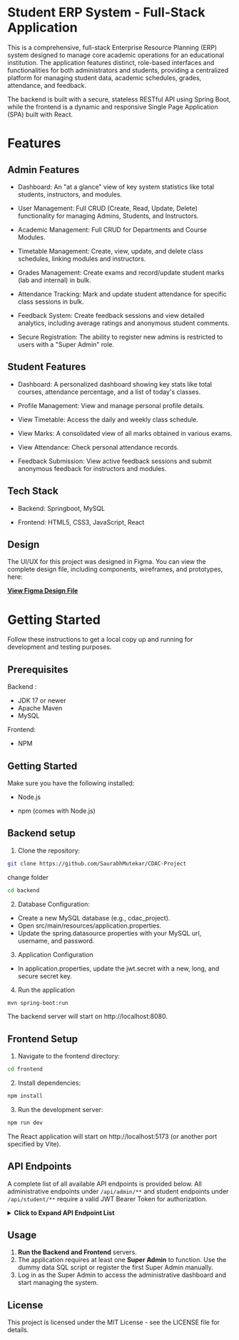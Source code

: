 # Student ERP System - Full-Stack Application

This is a comprehensive, full-stack Enterprise Resource Planning (ERP) system designed to manage core academic operations for an educational institution. The application features distinct, role-based interfaces and functionalities for both administrators and students, providing a centralized platform for managing student data, academic schedules, grades, attendance, and feedback.

The backend is built with a secure, stateless RESTful API using Spring Boot, while the frontend is a dynamic and responsive Single Page Application (SPA) built with React.

# Features

## Admin Features

- Dashboard: An "at a glance" view of key system statistics like total students, instructors, and modules.

- User Management: Full CRUD (Create, Read, Update, Delete) functionality for managing Admins, Students, and Instructors.

- Academic Management: Full CRUD for Departments and Course Modules.

- Timetable Management: Create, view, update, and delete class schedules, linking modules and instructors.

- Grades Management: Create exams and record/update student marks (lab and internal) in bulk.

- Attendance Tracking: Mark and update student attendance for specific class sessions in bulk.

- Feedback System: Create feedback sessions and view detailed analytics, including average ratings and anonymous student comments.

- Secure Registration: The ability to register new admins is restricted to users with a "Super Admin" role.

## Student Features

- Dashboard: A personalized dashboard showing key stats like total courses, attendance percentage, and a list of today's classes.

- Profile Management: View and manage personal profile details.

- View Timetable: Access the daily and weekly class schedule.

- View Marks: A consolidated view of all marks obtained in various exams.

- View Attendance: Check personal attendance records.

- Feedback Submission: View active feedback sessions and submit anonymous feedback for instructors and modules.

## Tech Stack

- Backend: Springboot, MySQL

- Frontend: HTML5, CSS3, JavaScript, React

##  Design

The UI/UX for this project was designed in Figma. You can view the complete design file, including components, wireframes, and prototypes, here:

[**View Figma Design File**](https://www.figma.com/design/OXH5baVMXqzpIT1g49ek9O/CDAC-ERP?node-id=4023-7063&p=f&t=brHIg17ewuVR0Sz6-0)

#  Getting Started

Follow these instructions to get a local copy up and running for development and testing purposes.

## Prerequisites

Backend :

- JDK 17 or newer
- Apache Maven
- MySQL

Frontend:

- NPM

## Getting Started

Make sure you have the following installed:

- Node.js

- npm (comes with Node.js)

## Backend setup

1. Clone the repository:

```bash
git clone https://github.com/SaurabhMutekar/CDAC-Project
```

change folder

```bash
cd backend
```

2. Database Configuration:

- Create a new MySQL database (e.g., cdac_project).
- Open src/main/resources/application.properties.
- Update the spring.datasource properties with your MySQL url, username, and password.

3. Application Configuration

- In application.properties, update the jwt.secret with a new, long, and secure secret key.

4. Run the application

```bash
mvn spring-boot:run
```

The backend server will start on http://localhost:8080.

## Frontend Setup

1. Navigate to the frontend directory:

```bash
cd frontend
```

2. Install dependencies:

```bash
npm install
```

3. Run the development server:

```bash
npm run dev
```

The React application will start on http://localhost:5173 (or another port specified by Vite).

##  API Endpoints

A complete list of all available API endpoints is provided below. All administrative endpoints under `/api/admin/**` and student endpoints under `/api/student/**` require a valid JWT Bearer Token for authorization.

<details>
<summary><strong>Click to Expand API Endpoint List</strong></summary>

### Authentication

| HTTP Method | URL Path                   | Description                                       |
| :---------- | :------------------------- | :------------------------------------------------ |
| `POST`      | `/api/auth/register/admin` | (Super Admin Only) Registers a new administrator. |
| `POST`      | `/api/auth/login`          | Logs in a user and returns a JWT.                 |

### Admin Management

| HTTP Method | URL Path                 | Description                        |
| :---------- | :----------------------- | :--------------------------------- |
| `GET`       | `/api/admin/admins`      | Gets a list of all administrators. |
| `GET`       | `/api/admin/admins/{id}` | Gets a single administrator.       |
| `PUT`       | `/api/admin/admins/{id}` | Updates an administrator.          |
| `DELETE`    | `/api/admin/admins/{id}` | Deletes an administrator.          |

### Department Management

| HTTP Method | URL Path                | Description                     |
| :---------- | :---------------------- | :------------------------------ |
| `POST`      | `/api/departments`      | Creates a new department.       |
| `GET`       | `/api/departments`      | Gets a list of all departments. |
| `GET`       | `/api/departments/{id}` | Gets a single department.       |
| `PUT`       | `/api/departments/{id}` | Updates a department.           |
| `DELETE`    | `/api/departments/{id}` | Deletes a department.           |

### Instructor Management

| HTTP Method | URL Path                      | Description                               |
| :---------- | :---------------------------- | :---------------------------------------- |
| `POST`      | `/api/admin/instructors`      | Creates a new instructor.                 |
| `GET`       | `/api/admin/instructors`      | Gets a paginated list of all instructors. |
| `GET`       | `/api/admin/instructors/{id}` | Gets a single instructor.                 |
| `PUT`       | `/api/admin/instructors/{id}` | Updates an instructor.                    |
| `DELETE`    | `/api/admin/instructors/{id}` | Deletes an instructor.                    |

### Student Management (by Admin)

| HTTP Method | URL Path                    | Description                            |
| :---------- | :-------------------------- | :------------------------------------- |
| `POST`      | `/api/admin/students`       | Creates a new student.                 |
| `GET`       | `/api/admin/students`       | Gets a paginated list of all students. |
| `GET`       | `/api/admin/students/{prn}` | Gets a single student.                 |
| `PUT`       | `/api/admin/students/{prn}` | Updates a student.                     |
| `DELETE`    | `/api/admin/students/{prn}` | Deletes a student.                     |

### Module Management

| HTTP Method | URL Path                        | Description                           |
| :---------- | :------------------------------ | :------------------------------------ |
| `POST`      | `/api/admin/modules`            | Creates a new module.                 |
| `GET`       | `/api/admin/modules`            | Gets a paginated list of all modules. |
| `GET`       | `/api/admin/modules/{moduleId}` | Gets a single module.                 |
| `PUT`       | `/api/admin/modules/{moduleId}` | Updates a module.                     |
| `DELETE`    | `/api/admin/modules/{moduleId}` | Deletes a module.                     |

### Timetable Management

| HTTP Method | URL Path               | Description                    |
| :---------- | :--------------------- | :----------------------------- |
| `POST`      | `/api/admin/timetable` | Creates a new timetable entry. |
| `GET`       | `/api/admin/timetable` | Gets all timetable entries.    |

### Grades Management

| HTTP Method | URL Path                                      | Description                                     |
| :---------- | :-------------------------------------------- | :---------------------------------------------- |
| `POST`      | `/api/admin/exams`                            | Creates a new exam.                             |
| `GET`       | `/api/admin/exams`                            | Gets all exams.                                 |
| `POST`      | `/api/admin/scores/bulk`                      | Records or updates marks for multiple students. |
| `GET`       | `/api/admin/scores/exam/{examId}`             | Gets all scores for a specific exam.            |
| `GET`       | `/api/admin/scores/exam/{examId}/marks-sheet` | Gets a paginated marks entry sheet.             |

### Attendance Management

| HTTP Method | URL Path                                     | Description                                        |
| :---------- | :------------------------------------------- | :------------------------------------------------- |
| `POST`      | `/api/admin/attendance`                      | Marks attendance for a single student.             |
| `POST`      | `/api/admin/attendance/bulk`                 | Marks or updates attendance for multiple students. |
| `PUT`       | `/api/admin/attendance/{id}`                 | Updates a single attendance record.                |
| `DELETE`    | `/api/admin/attendance/{id}`                 | Deletes a single attendance record.                |
| `GET`       | `/api/admin/attendance/session/{id}`         | Gets paginated attendance for a class session.     |
| `GET`       | `/api/admin/attendance/session/{id}/by-date` | Gets paginated attendance on a specific date.      |

### Feedback

| HTTP Method | URL Path                                      | Description                                     |
| :---------- | :-------------------------------------------- | :---------------------------------------------- |
| `POST`      | `/api/student/feedback/submit`                | (Student) Submits feedback.                     |
| `GET`       | `/api/student/feedback/sessions/active`       | (Student) Gets active feedback sessions.        |
| `POST`      | `/api/admin/feedback/sessions`                | (Admin) Creates a new feedback session.         |
| `GET`       | `/api/admin/feedback/instructors`             | (Admin) Gets instructors with feedback status.  |
| `GET`       | `/api/admin/feedback/sessions/{id}/stats`     | (Admin) Gets statistics for a feedback session. |
| `GET`       | `/api/admin/feedback/sessions/{id}/anonymous` | (Admin) Gets anonymous feedback for a session.  |
| `DELETE`    | `/api/admin/feedback/{feedbackId}`            | (Admin) Deletes a feedback record.              |

### Student Endpoints

| HTTP Method | URL Path                                | Description                         |
| :---------- | :-------------------------------------- | :---------------------------------- |
| `GET`       | `/api/student/dashboard/stats`          | Gets dashboard statistics.          |
| `GET`       | `/api/student/dashboard/todays-classes` | Gets today's class schedule.        |
| `GET`       | `/api/student/profile`                  | Gets the student's profile details. |
| `GET`       | `/api/student/my-marks`                 | Gets a list of all marks.           |

### Monitoring (Actuator)

| HTTP Method | URL Path           | Description                            |
| :---------- | :----------------- | :------------------------------------- |
| `GET`       | `/actuator/health` | Shows the application's health status. |
| `GET`       | `/actuator/info`   | Shows custom application info.         |

</details>

## Usage

1.  **Run the Backend and Frontend** servers.
2.  The application requires at least one **Super Admin** to function. Use the dummy data SQL script or register the first Super Admin manually.
3.  Log in as the Super Admin to access the administrative dashboard and start managing the system.

## License

This project is licensed under the MIT License - see the LICENSE file for details.
